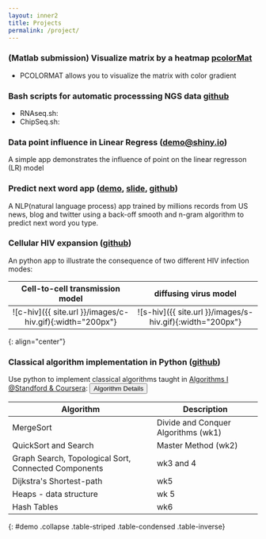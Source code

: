 ```yaml
---
layout: inner2
title: Projects
permalink: /project/
---
```

### (Matlab submission) Visualize matrix by a heatmap [pcolorMat](http://www.mathworks.com/matlabcentral/fileexchange/50835-visualize-matrix-by-a-heatmap)
- PCOLORMAT allows you to visualize the matrix with color gradient

### Bash scripts for automatic processsing NGS data [github]() 
- RNAseq.sh: 
- ChipSeq.sh:

###  Data point influence in Linear Regress ([demo@shiny.io](https://biomystery.shinyapps.io/LRInfluenceApp/))

A simple app demonstrates the influence of point on the linear regresson
(LR) model

### Predict next word app ([demo](https://biomystery.shinyapps.io/predNextWord/), [slide](https://rpubs.com/biomystery/pred_next_word2), [github](https://github.com/biomystery/pred_next_word_app))
 A NLP(natural language process) app trained by millions records from US
 news, blog and twitter using a back-off smooth and n-gram algorithm to
 predict next word you type. 

### Cellular HIV expansion ([github](https://github.com/biomystery/CA-HIV-infection-model))
An python app to illustrate the consequence of two different HIV
infection modes:

| Cell-to-cell transmission model | diffusing virus model |
|:-------------------------:|:-------------------------:|
| ![c-hiv]({{ site.url }}/images/c-hiv.gif){:width="200px"} | ![s-hiv]({{ site.url }}/images/s-hiv.gif){:width="200px"}|
{: align="center"}

### Classical algorithm implementation in Python ([github](https://github.com/biomystery/algorithm1_coursera_2013_stanford))
Use python to implement classical algorithms taught in
[Algorithms I @Standford & Coursera](https://www.coursera.org/learn/algorithm-design-analysis):
<button type="button" class="btn btn-info btn-block btn-sm" data-toggle="collapse"
data-target="#demo"> Algorithm Details</button>

| Algorithm | Description |
| ------------- | ------------- |
| MergeSort | Divide and Conquer Algorithms (wk1) |
| QuickSort and Search | Master Method (wk2)   |
| Graph Search, Topological Sort, Connected Components | wk3 and 4 |
| Dijkstra's Shortest-path | wk5 |
| Heaps - data structure | wk 5 |
| Hash Tables | wk6 |
{:  #demo .collapse .table-striped .table-condensed .table-inverse} 





    


